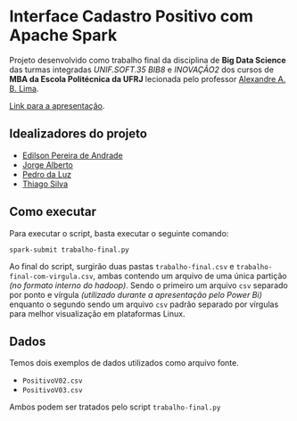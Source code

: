 # Interface Cadastro Positivo com Apache Spark

Projeto desenvolvido como trabalho final da disciplina de **Big Data Science** das turmas integradas *UNIF.SOFT.35* *BIB8* e *INOVAÇÃO2* dos cursos de **MBA da Escola Politécnica da UFRJ** lecionada pelo professor [Alexandre A. B. Lima](mailto:assis@cos.ufrj.br).

[Link para a apresentação](https://drive.google.com/open?id=1cjppE1vkkUlBSqmM4s4hAYLHzPbB8nmg).

## Idealizadores do projeto

- [Edilson Pereira de Andrade](mailto:adr.edilson@gmail.com)
- [Jorge Alberto](mailto:joabergon@gmail.com)
- [Pedro da Luz](mailto:pedro256@gmail.com)
- [Thiago Silva](mailto:tagalho1609@gmail.com)

## Como executar

Para executar o script, basta executar o seguinte comando:

```ssh
spark-submit trabalho-final.py
```

Ao final do script, surgirão duas pastas `trabalho-final.csv` e `trabalho-final-com-virgula.csv`, ambas contendo um arquivo de uma única partição *(no formato interno do hadoop)*. Sendo o primeiro um arquivo `csv` separado por ponto e vírgula *(utilizado durante a apresentação pelo Power Bi)* enquanto o segundo sendo um arquivo `csv` padrão separado por vírgulas para melhor visualização em plataformas Linux.

## Dados

Temos dois exemplos de dados utilizados como arquivo fonte.

- `PositivoV02.csv`
- `PositivoV03.csv`

Ambos podem ser tratados pelo script `trabalho-final.py`
